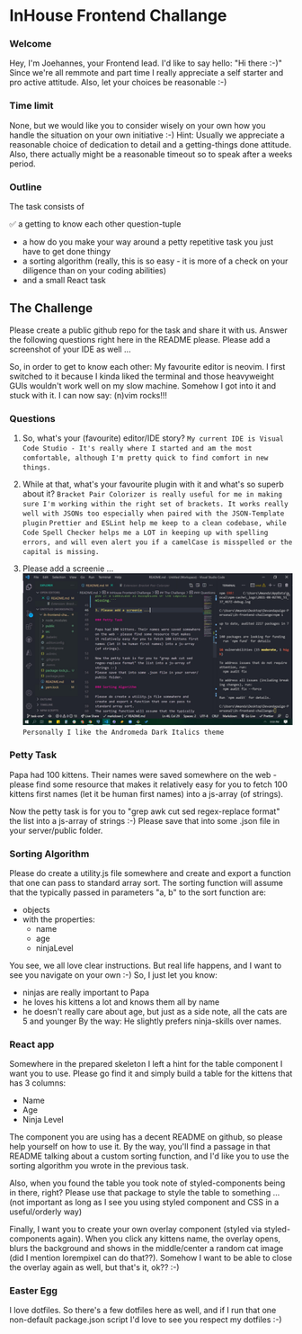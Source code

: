 # InHouse Frontend Challange

### Welcome

Hey, I'm Joehannes, your Frontend lead. I'd like to say hello: "Hi there :-)"
Since we're all remmote and part time I really appreciate a self starter and pro active attitude.
Also, let your choices be reasonable :-)

### Time limit

None, but we would like you to consider wisely on your own how you handle the situation on your own initiative :-)
Hint:
Usually we appreciate a reasonable choice of dedication to detail and a getting-things done attitude.
Also, there actually might be a reasonable timeout so to speak after a weeks period.

### Outline

The task consists of

✅ a getting to know each other question-tuple

- a how do you make your way around a petty repetitive task you just have to get done thingy
- a sorting algorithm (really, this is so easy - it is more of a check on your diligence than on your coding abilities)
- and a small React task

## The Challenge

Please create a public github repo for the task and share it with us.
Answer the following questions right here in the README please.
Please add a screenshot of your IDE as well ...

So, in order to get to know each other: My favourite editor is neovim.
I first switched to it because I kinda liked the terminal and those heavyweight GUIs
wouldn't work well on my slow machine.
Somehow I got into it and stuck with it.
I can now say: (n)vim rocks!!!

### Questions

1. So, what's your (favourite) editor/IDE story?
   `My current IDE is Visual Code Studio - It's really where I started and am the most comfortable, although I'm pretty quick to find comfort in new things.`

2. While at that, what's your favourite plugin with it and what's so superb about it?
   `Bracket Pair Colorizer is really useful for me in making sure I'm working within the right set of brackets. It works really well with JSONs too especially when paired with the JSON-Template plugin`
   `Prettier and ESLint help me keep to a clean codebase, while Code Spell Checker helps me a LOT in keeping up with spelling errors, and will even alert you if a camelCase is misspelled or the capital is missing.`

3. Please add a screenie ...
   ![Screenshot of Visual Code Studio](./IDEScreenie.jpg)
   `Personally I like the Andromeda Dark Italics theme`

### Petty Task

Papa had 100 kittens. Their names were saved somewhere on the web - please find some resource that makes
it relatively easy for you to fetch 100 kittens first names (let it be human first names) into a js-array (of strings).

Now the petty task is for you to "grep awk cut sed regex-replace format" the list into a js-array of strings :-)
Please save that into some .json file in your server/public folder.

### Sorting Algorithm

Please do create a utility.js file somewhere and create and export a function that one can pass to
standard array sort.
The sorting function will assume that the typically passed in parameters "a, b" to the sort function are:

- objects
- with the properties:
  - name
  - age
  - ninjaLevel

You see, we all love clear instructions. But real life happens, and I want to see you navigate on your own :-)
So, I just let you know:

- ninjas are really important to Papa
- he loves his kittens a lot and knows them all by name
- he doesn't really care about age, but just as a side note, all the cats are 5 and younger
  By the way: He slightly prefers ninja-skills over names.

### React app

Somewhere in the prepared skeleton I left a hint for the table component I want you to use.
Please go find it and simply build a table for the kittens that has 3 columns:

- Name
- Age
- Ninja Level

The component you are using has a decent README on github, so please help yourself on how to use it.
By the way, you'll find a passage in that README talking about a custom sorting function, and I'd like
you to use the sorting algorithm you wrote in the previous task.

Also, when you found the table you took note of styled-components being in there, right?
Please use that package to style the table to something ... (not important as long as I see
you using styled component and CSS in a useful/orderly way)

Finally, I want you to create your own overlay component (styled via styled-components again).
When you click any kittens name, the overlay opens, blurs the background and shows in the middle/center
a random cat image (did I mention lorempixel can do that??).
Somehow I want to be able to close the overlay again as well, but that's it, ok?? :-)

### Easter Egg

I love dotfiles. So there's a few dotfiles here as well, and if I run that one non-default package.json script
I'd love to see you respect my dotfiles :-)
